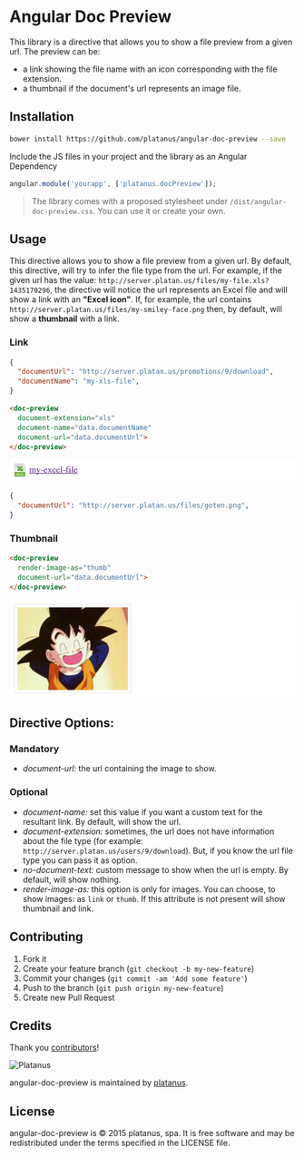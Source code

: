 # Angular Doc Preview

This library is a directive that allows you to show a file preview from a given url. The preview can be:
* a link showing the file name with an icon corresponding with the file extension.
* a thumbnail if the document's url represents an image file.

## Installation

```bash
bower install https://github.com/platanus/angular-doc-preview --save
```

Include the JS files in your project and the library as an Angular Dependency

```javascript
angular.module('yourapp', ['platanus.docPreview']);
```

> The library comes with a proposed stylesheet under `/dist/angular-doc-preview.css`. You can use it or create your own.

## Usage

This directive allows you to show a file preview from a given url.
By default, this directive, will try to infer the file type from the url. For example, if the given url has the value: `http://server.platan.us/files/my-file.xls?1435170296`, the directive will notice the url represents an Excel file and will show a link with an **"Excel icon"**. If, for example, the url contains `http://server.platan.us/files/my-smiley-face.png` then, by default, will show a **thumbnail** with a link.

### Link

```json
{
  "documentUrl": "http://server.platan.us/promotions/9/download",
  "documentName": "my-xls-file",
}
```

```html
<doc-preview
  document-extension="xls"
  document-name="data.documentName"
  document-url="data.documentUrl">
</doc-preview>
```

<img src="./docs/images/doc-example.png" />

```json
{
  "documentUrl": "http://server.platan.us/files/goten.png",
}
```

### Thumbnail

```html
<doc-preview
  render-image-as="thumb"
  document-url="data.documentUrl">
</doc-preview>
```

<img src="./docs/images/img-example.png" />

## Directive Options:

### Mandatory

- *document-url:* the url containing the image to show.

### Optional

- *document-name:* set this value if you want a custom text for the resultant link. By default, will show the url.
- *document-extension:* sometimes, the url does not have information about the file type (for example: `http://server.platan.us/users/9/download`). But, if you know the url file type you can pass it as option.
- *no-document-text:* custom message to show when the url is empty. By default, will show nothing.
- *render-image-as:* this option is only for images. You can choose, to show images: as `link` or `thumb`. If this attribute is not present will show thumbnail and link.

## Contributing

1. Fork it
2. Create your feature branch (`git checkout -b my-new-feature`)
3. Commit your changes (`git commit -am 'Add some feature'`)
4. Push to the branch (`git push origin my-new-feature`)
5. Create new Pull Request

## Credits

Thank you [contributors](https://github.com/platanus/angular-doc-preview/graphs/contributors)!

<img src="http://platan.us/gravatar_with_text.png" alt="Platanus" width="250"/>

angular-doc-preview is maintained by [platanus](http://platan.us).

## License

angular-doc-preview is © 2015 platanus, spa. It is free software and may be redistributed under the terms specified in the LICENSE file.
